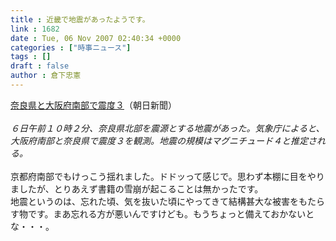 ```yaml
---
title : 近畿で地震があったようです。
link : 1682
date : Tue, 06 Nov 2007 02:40:34 +0000
categories : ["時事ニュース"]
tags : []
draft : false
author : 倉下忠憲
---
```


<A HREF="http://www.asahi.com/national/update/1106/TKY200711060046.html" TARGET="_blank">奈良県と大阪府南部で震度３</A>（朝日新聞）<BR><BR><I>６日午前１０時２分、奈良県北部を震源とする地震があった。気象庁によると、大阪府南部と奈良県で震度３を観測。地震の規模はマグニチュード４と推定される。</I><BR><BR>京都府南部でもけっこう揺れました。ドドッって感じで。思わず本棚に目をやりましたが、とりあえず書籍の雪崩が起こることは無かったです。<BR>地震というのは、忘れた頃、気を抜いた頃にやってきて結構甚大な被害をもたらす物です。まあ忘れる方が悪いんですけども。もうちょっと備えておかないとな・・・。<br><br>
